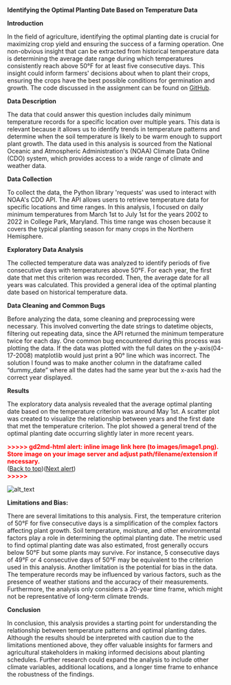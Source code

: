 **Identifying the Optimal Planting Date Based on Temperature Data**

**Introduction**

In the field of agriculture, identifying the optimal planting date is crucial for maximizing crop yield and ensuring the success of a farming operation. One non-obvious insight that can be extracted from historical temperature data is determining the average date range during which temperatures consistently reach above 50°F for at least five consecutive days. This insight could inform farmers' decisions about when to plant their crops, ensuring the crops have the best possible conditions for germination and growth. The code discussed in the assignment can be found on [GitHub](https://github.com/ASM443/Data-Science-Techniques/blob/main/Modules/Identifying%20the%20Optimal%20Planting%20Date%20Based%20on%20Temperature%20Data/Weather.ipynb).

**Data Description**

The data that could answer this question includes daily minimum temperature records for a specific location over multiple years. This data is relevant because it allows us to identify trends in temperature patterns and determine when the soil temperature is likely to be warm enough to support plant growth. The data used in this analysis is sourced from the National Oceanic and Atmospheric Administration's (NOAA) Climate Data Online (CDO) system, which provides access to a wide range of climate and weather data.

**Data Collection**

To collect the data, the Python library 'requests' was used to interact with NOAA's CDO API. The API allows users to retrieve temperature data for specific locations and time ranges. In this analysis, I focused on daily minimum temperatures from March 1st to July 1st for the years 2002 to 2022 in College Park, Maryland. This time range was chosen because it covers the typical planting season for many crops in the Northern Hemisphere.

**Exploratory Data Analysis**

The collected temperature data was analyzed to identify periods of five consecutive days with temperatures above 50°F. For each year, the first date that met this criterion was recorded. Then, the average date for all years was calculated. This provided a general idea of the optimal planting date based on historical temperature data.

**Data Cleaning and Common Bugs**

Before analyzing the data, some cleaning and preprocessing were necessary. This involved converting the date strings to datetime objects, filtering out repeating data, since the API returned the minimum temperature twice for each day. One common bug encountered during this process was plotting the data. If the data was plotted with the full dates on the y-axis(04-17-2008) matplotlib would just print a 90° line which was incorrect. The solution I found was to make another column in the dataframe called “dummy_date” where all the dates had the same year but the x-axis had the correct year displayed.

**Results**

The exploratory data analysis revealed that the average optimal planting date based on the temperature criterion was around May 1st. A scatter plot was created to visualize the relationship between years and the first date that met the temperature criterion. The plot showed a general trend of the optimal planting date occurring slightly later in more recent years.



<p id="gdcalert1" ><span style="color: red; font-weight: bold">>>>>>  gd2md-html alert: inline image link here (to images/image1.png). Store image on your image server and adjust path/filename/extension if necessary. </span><br>(<a href="#">Back to top</a>)(<a href="#gdcalert2">Next alert</a>)<br><span style="color: red; font-weight: bold">>>>>> </span></p>


![alt_text](images/image1.png "image_tooltip")


**Limitations and Bias:**

There are several limitations to this analysis. First, the temperature criterion of 50°F for five consecutive days is a simplification of the complex factors affecting plant growth. Soil temperature, moisture, and other environmental factors play a role in determining the optimal planting date. The metric used to find optimal planting date was also estimated, frost generally occurs below 50°F but some plants may survive. For instance, 5 consecutive days of 49°F or 4 consecutive days of 50°F may be equivalent to the criterion used in this analysis. Another limitation is the potential for bias in the data. The temperature records may be influenced by various factors, such as the presence of weather stations and the accuracy of their measurements. Furthermore, the analysis only considers a 20-year time frame, which might not be representative of long-term climate trends.

**Conclusion**

In conclusion, this analysis provides a starting point for understanding the relationship between temperature patterns and optimal planting dates. Although the results should be interpreted with caution due to the limitations mentioned above, they offer valuable insights for farmers and agricultural stakeholders in making informed decisions about planting schedules. Further research could expand the analysis to include other climate variables, additional locations, and a longer time frame to enhance the robustness of the findings.
